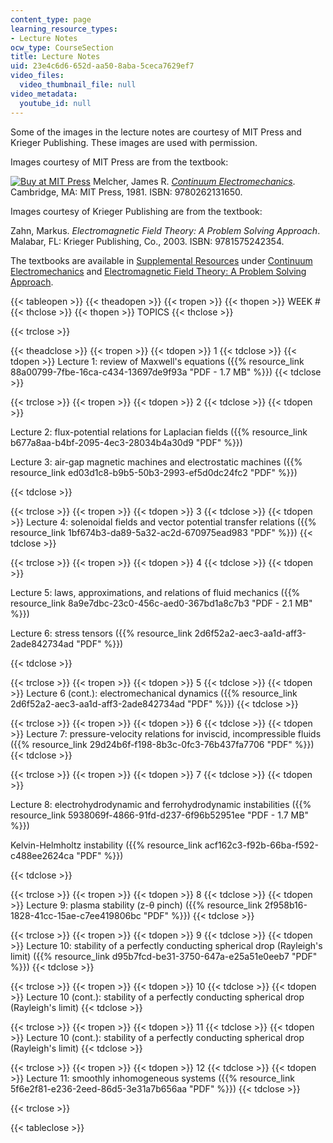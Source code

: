 ```yaml
---
content_type: page
learning_resource_types:
- Lecture Notes
ocw_type: CourseSection
title: Lecture Notes
uid: 23e4c6d6-652d-aa50-8aba-5ceca7629ef7
video_files:
  video_thumbnail_file: null
video_metadata:
  youtube_id: null
---
```


Some of the images in the lecture notes are courtesy of MIT Press and Krieger Publishing. These images are used with permission.

Images courtesy of MIT Press are from the textbook:

[![Buy at MIT Press](/images/mp_logo.gif)](https://mitpress.mit.edu/9780262131650) Melcher, James R. [_Continuum Electromechanics_](https://mitpress.mit.edu/9780262131650). Cambridge, MA: MIT Press, 1981. ISBN: 9780262131650.

Images courtesy of Krieger Publishing are from the textbook:

Zahn, Markus. _Electromagnetic Field Theory: A Problem Solving Approach_. Malabar, FL: Krieger Publishing, Co., 2003. ISBN: 9781575242354.

The textbooks are available in [Supplemental Resources](/resources) under [Continuum Electromechanics](/resources/res-6-001-continuum-electromechanics-spring-2009/index.htm) and [Electromagnetic Field Theory: A Problem Solving Approach](/resources/res-6-002-electromagnetic-field-theory-a-problem-solving-approach-spring-2008/index.htm).

{{< tableopen >}}
{{< theadopen >}}
{{< tropen >}}
{{< thopen >}}
WEEK #
{{< thclose >}}
{{< thopen >}}
TOPICS
{{< thclose >}}

{{< trclose >}}

{{< theadclose >}}
{{< tropen >}}
{{< tdopen >}}
1
{{< tdclose >}}
{{< tdopen >}}
Lecture 1: review of Maxwell's equations ({{% resource_link 88a00799-7fbe-16ca-c434-13697de9f93a "PDF - 1.7 MB" %}})
{{< tdclose >}}

{{< trclose >}}
{{< tropen >}}
{{< tdopen >}}
2
{{< tdclose >}}
{{< tdopen >}}


Lecture 2: flux-potential relations for Laplacian fields ({{% resource_link b677a8aa-b4bf-2095-4ec3-28034b4a30d9 "PDF" %}})

Lecture 3: air-gap magnetic machines and electrostatic machines ({{% resource_link ed03d1c8-b9b5-50b3-2993-ef5d0dc24fc2 "PDF" %}})


{{< tdclose >}}

{{< trclose >}}
{{< tropen >}}
{{< tdopen >}}
3
{{< tdclose >}}
{{< tdopen >}}
Lecture 4: solenoidal fields and vector potential transfer relations ({{% resource_link 1bf674b3-da89-5a32-ac2d-670975ead983 "PDF" %}})
{{< tdclose >}}

{{< trclose >}}
{{< tropen >}}
{{< tdopen >}}
4
{{< tdclose >}}
{{< tdopen >}}


Lecture 5: laws, approximations, and relations of fluid mechanics ({{% resource_link 8a9e7dbc-23c0-456c-aed0-367bd1a8c7b3 "PDF - 2.1 MB" %}})

Lecture 6: stress tensors ({{% resource_link 2d6f52a2-aec3-aa1d-aff3-2ade842734ad "PDF" %}})


{{< tdclose >}}

{{< trclose >}}
{{< tropen >}}
{{< tdopen >}}
5
{{< tdclose >}}
{{< tdopen >}}
Lecture 6 (cont.): electromechanical dynamics ({{% resource_link 2d6f52a2-aec3-aa1d-aff3-2ade842734ad "PDF" %}})
{{< tdclose >}}

{{< trclose >}}
{{< tropen >}}
{{< tdopen >}}
6
{{< tdclose >}}
{{< tdopen >}}
Lecture 7: pressure-velocity relations for inviscid, incompressible fluids ({{% resource_link 29d24b6f-f198-8b3c-0fc3-76b437fa7706 "PDF" %}})
{{< tdclose >}}

{{< trclose >}}
{{< tropen >}}
{{< tdopen >}}
7
{{< tdclose >}}
{{< tdopen >}}


Lecture 8: electrohydrodynamic and ferrohydrodynamic instabilities ({{% resource_link 5938069f-4866-91fd-d237-6f96b52951ee "PDF - 1.7 MB" %}})

Kelvin-Helmholtz instability ({{% resource_link acf162c3-f92b-66ba-f592-c488ee2624ca "PDF" %}})


{{< tdclose >}}

{{< trclose >}}
{{< tropen >}}
{{< tdopen >}}
8
{{< tdclose >}}
{{< tdopen >}}
Lecture 9: plasma stability (z-θ pinch) ({{% resource_link 2f958b16-1828-41cc-15ae-c7ee419806bc "PDF" %}})
{{< tdclose >}}

{{< trclose >}}
{{< tropen >}}
{{< tdopen >}}
9
{{< tdclose >}}
{{< tdopen >}}
Lecture 10: stability of a perfectly conducting spherical drop (Rayleigh's limit) ({{% resource_link d95b7fcd-be31-3750-647a-e25a51e0eeb7 "PDF" %}})
{{< tdclose >}}

{{< trclose >}}
{{< tropen >}}
{{< tdopen >}}
10
{{< tdclose >}}
{{< tdopen >}}
Lecture 10 (cont.): stability of a perfectly conducting spherical drop (Rayleigh's limit)
{{< tdclose >}}

{{< trclose >}}
{{< tropen >}}
{{< tdopen >}}
11
{{< tdclose >}}
{{< tdopen >}}
Lecture 10 (cont.): stability of a perfectly conducting spherical drop (Rayleigh's limit)
{{< tdclose >}}

{{< trclose >}}
{{< tropen >}}
{{< tdopen >}}
12
{{< tdclose >}}
{{< tdopen >}}
Lecture 11: smoothly inhomogeneous systems ({{% resource_link 5f6e2f81-e236-2eed-86d5-3e31a7b656aa "PDF" %}})
{{< tdclose >}}

{{< trclose >}}

{{< tableclose >}}